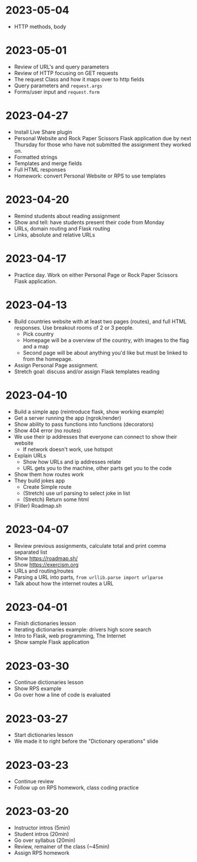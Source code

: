 # 2023-05-04

- HTTP methods, body

# 2023-05-01

- Review of URL's and query parameters
- Review of HTTP focusing on GET requests
- The request Class and how it maps over to http fields
- Query parameters and `request.args`
- Forms/user input and `request.form`

# 2023-04-27

- Install Live Share plugin
- Personal Website and Rock Paper Scissors Flask application due by next
  Thursday for those who have not submitted the assignment they worked on.
- Formatted strings
- Templates and merge fields
- Full HTML responses
- Homework: convert Personal Website or RPS to use templates

# 2023-04-20

- Remind students about reading assignment
- Show and tell: have students present their code from Monday
- URLs, domain routing and Flask routing
- Links, absolute and relative URLs

# 2023-04-17

- Practice day. Work on either Personal Page or Rock Paper Scissors Flask
  application.

# 2023-04-13

- Build countries website with at least two pages (routes), and full HTML
  responses. Use breakout rooms of 2 or 3 people.
    - Pick country
    - Homepage will be a overview of the country, with images to the flag and a map
    - Second page will be about anything you'd like but must be linked to from the homepage.
- Assign Personal Page assignment.
- Stretch goal: discuss and/or assign Flask templates reading

# 2023-04-10

- Build a simple app (reintroduce flask, show working example)
- Get a server running the app (ngrok/render)
- Show ability to pass functions into functions (decorators)
- Show 404 error (no routes)
- We use their ip addresses that everyone can connect to show their website
	- If network doesn't work, use hotspot
- Explain URLs
	- Show how URLs and ip addresses relate
	- URL gets you to the machine, other parts get you to the code
- Show them how routes work
- They build jokes app
	- Create Simple route
	- (Stretch) use url parsing to select joke in list
	- (Stretch) Return some html
- (Filler) Roadmap.sh

# 2023-04-07

- Review previous assignments, calculate total and print comma separated list
- Show https://roadmap.sh/
- Show https://exercism.org
- URLs and routing/routes
- Parsing a URL into parts, `from urllib.parse import urlparse`
- Talk about how the internet routes a URL

# 2023-04-01

- Finish dictionaries lesson
- Iterating dictionaries example: drivers high score search
- Intro to Flask, web programming, The Internet
- Show sample Flask application

# 2023-03-30

- Continue dictionaries lesson
- Show RPS example
- Go over how a line of code is evaluated

# 2023-03-27

- Start dictionaries lesson
- We made it to right before the "Dictionary operations" slide

# 2023-03-23

- Continue review
- Follow up on RPS homework, class coding practice

# 2023-03-20

- Instructor intros (5min)
- Student intros (20min)
- Go over syllabus (20min)
- Review, remainer of the class (~45min)
- Assign RPS homework
